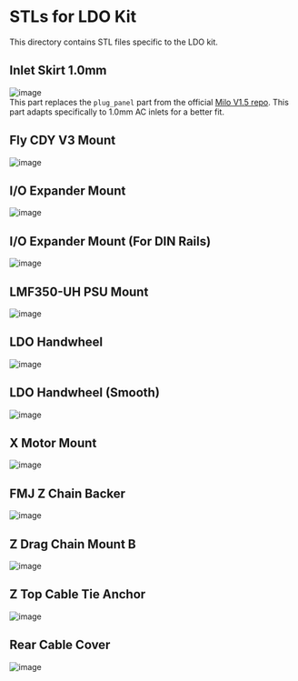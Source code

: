 # STLs for LDO Kit
This directory contains STL files specific to the LDO kit.

## Inlet Skirt 1.0mm
![image](IMG/Inlet_Skirt_1.0mm.png "wireframe image")  
This part replaces the `plug_panel` part from the official [Milo V1.5 repo](https://github.com/MillenniumMachines/Milo-v1.5/tree/main/STL%20Files). This part adapts specifically to 1.0mm AC inlets for a better fit.

## Fly CDY V3 Mount
![image](IMG/Fly_CDY_V3_Mount.png "wireframe image")

## I/O Expander Mount
![image](IMG/IO_Expander_Mount.png "wireframe image")

## I/O Expander Mount (For DIN Rails)
![image](IMG/IO_Expander_DIN_Mount.png "wireframe image")

## LMF350-UH PSU Mount
![image](IMG/LMF350-23B24UH_Mount.png "wireframe image")

## LDO Handwheel
![image](IMG/LDO_Handwheel_Knurled.png "wireframe image")

## LDO Handwheel (Smooth)
![image](IMG/LDO_Handwheel_Smooth.png "wireframe image")

## X Motor Mount
![image](IMG/X_Motor_Mount.png "wireframe image")

## FMJ Z Chain Backer
![image](IMG/FMJ_Z_Chain_Backer.png "wireframe image")

## Z Drag Chain Mount B
![image](IMG/Z_Drag_Chain_Mount_B.png "wireframe image")

## Z Top Cable Tie Anchor
![image](IMG/Z_Top_Cable_Tie_Anchor.png "wireframe image")

## Rear Cable Cover
![image](IMG/Rear_Cable_Cover.png "wireframe image")